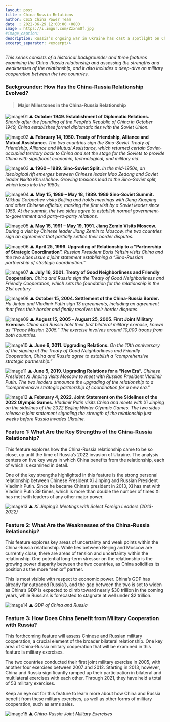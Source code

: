 ```yaml
---
layout: post
title : China-Russia Relations
author: CSIS China Power Team
date  : 2022-06-29 12:00:00 +0800
image : https://i.imgur.com/ZzxnmOf.jpg
#image_caption: 
description: Russia’s ongoing war in Ukraine has cast a spotlight on China’s close ties with Russia.
excerpt_separator: <excerpt/>
---
```


_This series consists of a historical backgrounder and three features examining the China-Russia relationship and assessing the strengths and weaknesses of the relationship, and it also includes a deep-dive on military cooperation between the two countries._

<excerpt/>

### Backgrounder: How Has the China-Russia Relationship Evolved?

> #### Major Milestones in the China-Russia Relationship

![image01](https://i.imgur.com/gXFpS7A.png)
▲ __October 1949. Establishment of Diplomatic Relations.__ _Shortly after the founding of the People’s Republic of China in October 1949, China establishes formal diplomatic ties with the Soviet Union._

![image02](https://i.imgur.com/NuT6vpa.png)
▲ __February 14, 1950. Treaty of Friendship, Alliance and Mutual Assistance.__ _The two countries sign the Sino-Soviet Treaty of Friendship, Alliance and Mutual Assistance, which returned certain Soviet-occupied territory back to China and set the stage for the Soviets to provide China with significant economic, technological, and military aid._

![image03](https://i.imgur.com/PoxuZI4.png)
▲ __1960 – 1989. Sino-Soviet Split.__ _In the mid-1950s, an ideological rift emerges between Chinese leader Mao Zedong and Soviet leader Nikita Khrushchev. Growing tensions lead to the Sino-Soviet split, which lasts into the 1980s._

![image04](https://i.imgur.com/jZNEmgx.png)
▲ __May 15, 1989 – May 18, 1989. 1989 Sino-Soviet Summit.__ _Mikhail Gorbachev visits Beijing and holds meetings with Deng Xiaoping and other Chinese officials, marking the first visit by a Soviet leader since 1959. At the summit, the two sides agree to establish normal government-to-government and party-to-party relations._

![image05](https://i.imgur.com/N4nvRkc.png)
▲ __May 15, 1991 – May 19, 1991. Jiang Zemin Visits Moscow.__ _During a visit by Chinese leader Jiang Zemin to Moscow, the two countries sign an agreement that partially settles their border disputes._

![image06](https://i.imgur.com/M0b31xb.png)
▲ __April 25, 1996. Upgrading of Relationship to a “Partnership of Strategic Coordination”.__ _Russian President Boris Yeltsin visits China and the two sides issue a joint statement establishing a “Sino-Russian partnership of strategic coordination.”_

![image07](https://i.imgur.com/giJbBba.png)
▲ __July 16, 2001. Treaty of Good Neighborliness and Friendly Cooperation.__ _China and Russia sign the Treaty of Good Neighborliness and Friendly Cooperation, which sets the foundation for the relationship in the 21st century._

![image08](https://i.imgur.com/mJSpW5m.png)
▲ __October 15, 2004. Settlement of the China-Russia Border.__ _Hu Jintao and Vladimir Putin sign 13 agreements, including an agreement that fixes their border and finally resolves their border disputes._

![image09](https://i.imgur.com/4gAgoRO.jpg)
▲ __August 15, 2005 – August 25, 2005. First Joint Military Exercise.__ _China and Russia hold their first bilateral military exercise, known as “Peace Mission 2005.” The exercise involves around 10,000 troops from both countries._

![image10](https://i.imgur.com/PqDsPs9.png)
▲ __June 6, 2011. Upgrading Relations.__ _On the 10th anniversary of the signing of the Treaty of Good Neighborliness and Friendly Cooperation, China and Russia agree to establish a “comprehensive strategic partnership.”_

![image11](https://i.imgur.com/9gi7TNE.png)
▲ __June 5, 2019. Upgrading Relations for a “New Era”.__ _Chinese President Xi Jinping visits Moscow to meet with Russian President Vladimir Putin. The two leaders announce the upgrading of the relationship to a “comprehensive strategic partnership of coordination for a new era.”_

![image12](https://i.imgur.com/Dxs1vp7.png)
▲ __February 4, 2022. Joint Statement on the Sidelines of the 2022 Olympic Games.__ _Vladimir Putin visits China and meets with Xi Jinping on the sidelines of the 2022 Beijing Winter Olympic Games. The two sides release a joint statement signaling the strength of the relationship just weeks before Russia invades Ukraine._


### Feature 1: What Are the Key Strengths of the China-Russia Relationship?

This feature explores how the China-Russia relationship came to be so close, up until the time of Russia’s 2022 invasion of Ukraine. The analysis centers on five key ways in which China benefits from the relationship, each of which is examined in detail.

One of the key strengths highlighted in this feature is the strong personal relationship between Chinese President Xi Jinping and Russian President Vladimir Putin. Since he became China’s president in 2013, Xi has met with Vladimir Putin 39 times, which is more than double the number of times Xi has met with leaders of any other major power.

![image13](https://i.imgur.com/0kYQbqn.png)
▲ _Xi Jinping’s Meetings with Select Foreign Leaders (2013-2022)_


### Feature 2: What Are the Weaknesses of the China-Russia Relationship?

This feature explores key areas of uncertainty and weak points within the China-Russia relationship. While ties between Beijing and Moscow are currently close, there are areas of tension and uncertainty within the relationship. One potential long-term stressor on the relationship is the growing power disparity between the two countries, as China solidifies its position as the more “senior” partner.

This is most visible with respect to economic power. China’s GDP has already far outpaced Russia’s, and the gap between the two is set to widen as China’s GDP is expected to climb toward nearly $30 trillion in the coming years, while Russia’s is forecasted to stagnate at well under $2 trillion.

![image14](https://i.imgur.com/mS2hAvP.png)
▲ _GDP of China and Russia_


### Feature 3: How Does China Benefit from Military Cooperation with Russia?

This forthcoming feature will assess Chinese and Russian military cooperation, a crucial element of the broader bilateral relationship. One key area of China-Russia military cooperation that will be examined in this feature is military exercises.

The two countries conducted their first joint military exercise in 2005, with another four exercises between 2007 and 2012. Starting in 2013, however, China and Russia significantly ramped up their participation in bilateral and multilateral exercises with each other. Through 2021, they have held a total of 53 military exercises.

Keep an eye out for this feature to learn more about how China and Russia benefit from these military exercises, as well as other forms of military cooperation, such as arms sales.

![image15](https://i.imgur.com/eORktDJ.png)
▲ _China-Russia Joint Military Exercises_
